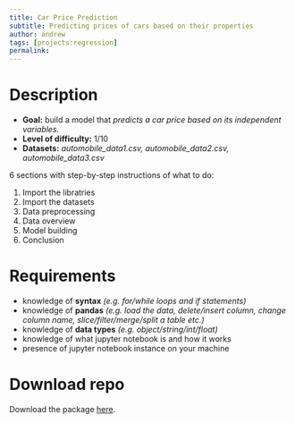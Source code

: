```yaml
---
title: Car Price Prediction
subtitle: Predicting prices of cars based on their properties
author: andrew
tags: [projects:regression]
permalink:
---
```


# Description

- **Goal:** build a model that *predicts a car price based on its independent variables*.
- **Level of difficulty:** 1/10
- **Datasets:** *automobile_data1.csv, automobile_data2.csv, automobile_data3.csv*

6 sections with step-by-step instructions of what to do:

1. Import the libratries
2. Import the datasets
3. Data preprocessing
4. Data overview
5. Model building
6. Conclusion

# Requirements
- knowledge of **syntax** *(e.g. for/while loops and if statements)*
- knowledge of **pandas** *(e.g. load the data, delete/insert column, change column name, slice/filter/merge/split a table etc.)*
- knowledge of **data types** *(e.g. object/string/int/float)*
- knowledge of what jupyter notebook is and how it works 
- presence of jupyter notebook instance on your machine

# Download repo
Download the package [here](https://github.com/the-learning-machine/projects/tree/master/tlm_project1).
